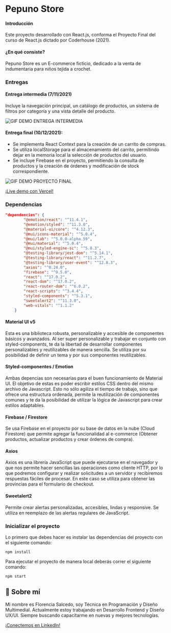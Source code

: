 # Pepuno Store

#### Introducción

Este proyecto desarrollado con React.js, conforma el Proyecto Final del curso de React.js dictado por Coderhouse (2021).

#### ¿En qué consiste?

Pepuno Store es un E-commerce ficticio, dedicado a la venta de indumentaria para niños tejida a crochet.

### Entregas

#### Entrega intermedia (7/11/2021)

Incluye la navegación principal, un catálogo de productos, un sistema de filtros por categoría y una vista detalle del producto.

![GIF DEMO ENTREGA INTERMEDIA](https://media.giphy.com/media/PJpgQcSCW1oAnGjZ1x/giphy.gif)

#### Entrega final (10/12/2021):

-   Se implementa React Context para la creación de un carrito de compras.
-   Se utiliza localStorage para el almacenamiento del carrito, permitindo dejar en la memoria local la selección de productos del usuario.
-   Se incluye Firebase en el proyecto, permitiendo la consulta de productos y la creación de órdenes y modificación de stock correspondiente.

![GIF DEMO PROYECTO FINAL](https://media.giphy.com/media/euNAFCnT2bbKYuIk6q/giphy.gif)

[¡Live demo con Vercel!](https://pepunostore.vercel.app/) 

### Dependencias

```json
"dependencies": {
        "@emotion/react": "^11.4.1",
        "@emotion/styled": "^11.3.0",
        "@material-ui/core": "^4.12.3",
        "@mui/icons-material": "^5.0.4",
        "@mui/lab": "^5.0.0-alpha.59",
        "@mui/material": "^5.0.4",
        "@mui/styled-engine-sc": "^5.0.3",
        "@testing-library/jest-dom": "^5.14.1",
        "@testing-library/react": "^11.2.7",
        "@testing-library/user-event": "^12.8.3",
        "axios": "^0.24.0",
        "firebase": "^9.5.0",
        "react": "^17.0.2",
        "react-dom": "^17.0.2",
        "react-router-dom": "^6.0.2",
        "react-scripts": "^3.4.4",
        "styled-components": "^5.3.1",
        "sweetalert2": "^11.3.0",
        "web-vitals": "^1.1.2"
    }
```

#### Material UI v5

Esta es una biblioteca robusta, personalizable y accesible de componentes básicos y avanzados. Al ser super personalizable y trabajar en conjunto con styled-components, te da la libertad de desarrollar componentes personalizables y reutilizables de manera sencilla. Se utiliza por su posibilidad de definir un tema y por sus componentes reutilizables.

#### Styled-componentes / Emotion

Ambas depencias son necesarias para el buen funcionamiento de Material UI. El objetivo de estas es poder escribir estilos CSS dentro del mismo archivo de Javascript. Esto no sólo agiliza el tiempo de trabajo, sino que ofrece una estructura ordenada, permite la reutilización de componentes comunes y te da la posibilidad de utilizar la lógica de Javascript para crear estilos adaptables.

#### Firebase / Firestore

Se usa Firebase en el proyecto por su base de datos en la nube (Cloud Firestore) que permite agregar la funcionalidad al e-commerce (Obtener productos, actualizar productos y crear órdenes de compra).

#### Axios

Axios es una librería JavaScript que puede ejecutarse en el navegador y que nos permite hacer sencillas las operaciones como cliente HTTP, por lo que podremos configurar y realizar solicitudes a un servidor y recibiremos respuestas fáciles de procesar. En este caso se utiliza para obtener las provincias para el formulario de checkout.

#### Sweetalert2

Permite crear alertas personalizadas, accesibles, lindas y responsive. Se utiliza en reemplazo de las alertas regulares de JavaScript.

### Inicializar el proyecto

Lo primero que debes hacer es instalar las dependencias del proyecto con el siguiente comando:

```
npm install
```

Para ejecutar el proyecto de manera local deberás correr el siguiente comando:

```
npm start
```

## 🚀 Sobre mí

Mi nombre es Florencia Salcedo, soy Técnica en Programación y Diseño Multimedial. Actualmente estoy trabajando en Desarrollo Frontend y Diseño UX/UI. Siempre buscando capacitarme en nuevas y mejores tecnologías.

[¡Conectemos en LinkedIn!](https://www.linkedin.com/in/florenciasalcedowd/)
